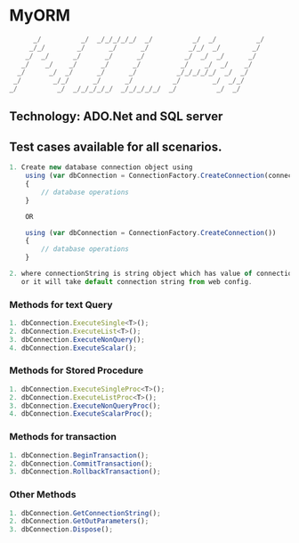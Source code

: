 # MyORM

````javascript
      _/          _/  _/_/_/_/_/  _/          _/  _/          _/
     _/_/        _/      _/      _/          _/_/  _/        _/ 
    _/  _/      _/      _/      _/          _/  _/  _/      _/  
   _/    _/    _/      _/      _/          _/    _/  _/    _/   
  _/      _/  _/      _/      _/          _/_/_/_/_/  _/  _/    
 _/        _/_/      _/      _/          _/        _/  _/_/     
_/          _/  _/_/_/_/_/  _/_/_/_/_/  _/          _/  _/       
````

## Technology: ADO.Net and SQL server
## Test cases available for all scenarios.

````javascript
1. Create new database connection object using 
    using (var dbConnection = ConnectionFactory.CreateConnection(connectionString))
    {
        // database operations
    }

    OR

    using (var dbConnection = ConnectionFactory.CreateConnection())
    {
        // database operations
    }

2. where connectionString is string object which has value of connection string for database,
   or it will take default connection string from web config.
````

### Methods for text Query
````javascript
1. dbConnection.ExecuteSingle<T>();
2. dbConnection.ExecuteList<T>();
3. dbConnection.ExecuteNonQuery();
4. dbConnection.ExecuteScalar();
````

### Methods for Stored Procedure
````javascript
1. dbConnection.ExecuteSingleProc<T>();
2. dbConnection.ExecuteListProc<T>();
3. dbConnection.ExecuteNonQueryProc();
4. dbConnection.ExecuteScalarProc();
````

### Methods for transaction
````javascript
1. dbConnection.BeginTransaction();
2. dbConnection.CommitTransaction();
3. dbConnection.RollbackTransaction();
````

### Other Methods
````javascript
1. dbConnection.GetConnectionString();
2. dbConnection.GetOutParameters();
3. dbConnection.Dispose();
````